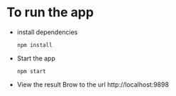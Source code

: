 # To run the app

* install dependencies
  ```
  npm install
  ```
* Start the app
  ```
  npm start
  ```
* View the result
  Brow to the url http://localhost:9898